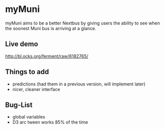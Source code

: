 myMuni
======

myMuni aims to be a better Nextbus by giving users the ability to see when the soonest Muni bus is arriving at a glance.

Live demo
---------
http://bl.ocks.org/ferment/raw/6182765/

Things to add
-------------
- predictions (had them in a previous version, will implement later)
- nicer, cleaner interface

Bug-List
--------
- global variables
- D3 arc tween works 85% of the time
